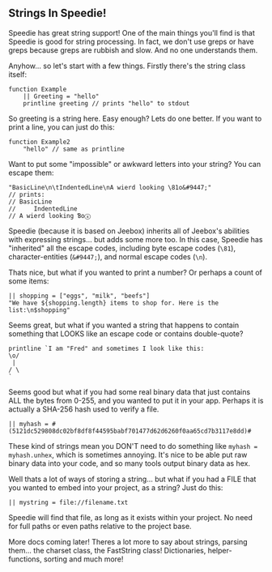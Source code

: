 ## Strings In Speedie!

Speedie has great string support! One of the main things you'll find is that Speedie is good for string processing. In fact, we don't use greps or have greps because greps are rubbish and slow. And no one understands them.

Anyhow... so let's start with a few things. Firstly there's the string class itself:

    function Example
        || Greeting = "hello"
        printline greeting // prints "hello" to stdout

So greeting is a string here. Easy enough? Lets do one better. If you want to print a line, you can just do this:

    function Example2
        "hello" // same as printline

Want to put some "impossible" or awkward letters into your string? You can escape them:

    "BasicLine\n\tIndentedLine\nA wierd looking \81o&#9447;"
    // prints:
    // BasicLine
    //     IndentedLine
    // A wierd looking Ɓoⓧ

Speedie (because it is based on Jeebox) inherits all of Jeebox's abilities with expressing strings... but adds some more too. In this case, Speedie has "inherited" all the escape codes, including byte escape codes (`\81`), character-entities (`&#9447;`), and normal escape codes (`\n`).


Thats nice, but what if you wanted to print a number? Or perhaps a count of some items:

    || shopping = ["eggs", "milk", "beefs"]
    "We have ${shopping.length} items to shop for. Here is the list:\n$shopping"

Seems great, but what if you wanted a string that happens to contain something that LOOKS like an escape code or contains double-quote?

    printline `I am "Fred" and sometimes I look like this:
    \o/
     |
    / \ 
    `

Seems good but what if you had some real binary data that just contains ALL the bytes from 0-255, and you wanted to put it in your app. Perhaps it is actually a SHA-256 hash used to verify a file.
    
    || myhash = #(5121dc529808dc02bf8df8f44595babf701477d62d6260f0aa65cd7b3117e8dd)#

These kind of strings mean you DON'T need to do something like `myhash = myhash.unhex`, which is sometimes annoying. It's nice to be able put raw binary data into your code, and so many tools output binary data as hex.

Well thats a lot of ways of storing a string... but what if you had a FILE that you wanted to embed into your project, as a string? Just do this:

    || mystring = file://filename.txt

Speedie will find that file, as long as it exists within your project. No need for full paths or even paths relative to the project base.



More docs coming later! Theres a lot more to say about strings, parsing them... the charset class, the FastString class! Dictionaries, helper-functions, sorting and much more!


